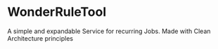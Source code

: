 # WonderRuleTool
A simple and expandable Service for recurring Jobs. Made with Clean Architecture principles
